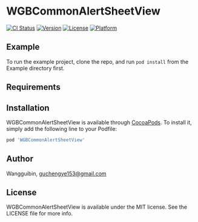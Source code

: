 # WGBCommonAlertSheetView

[![CI Status](https://img.shields.io/travis/Wangguibin/WGBCommonAlertSheetView.svg?style=flat)](https://travis-ci.org/Wangguibin/WGBCommonAlertSheetView)
[![Version](https://img.shields.io/cocoapods/v/WGBCommonAlertSheetView.svg?style=flat)](https://cocoapods.org/pods/WGBCommonAlertSheetView)
[![License](https://img.shields.io/cocoapods/l/WGBCommonAlertSheetView.svg?style=flat)](https://cocoapods.org/pods/WGBCommonAlertSheetView)
[![Platform](https://img.shields.io/cocoapods/p/WGBCommonAlertSheetView.svg?style=flat)](https://cocoapods.org/pods/WGBCommonAlertSheetView)

## Example

To run the example project, clone the repo, and run `pod install` from the Example directory first.

## Requirements

## Installation

WGBCommonAlertSheetView is available through [CocoaPods](https://cocoapods.org). To install
it, simply add the following line to your Podfile:

```ruby
pod 'WGBCommonAlertSheetView'
```

## Author

Wangguibin, guchengye153@gmail.com

## License

WGBCommonAlertSheetView is available under the MIT license. See the LICENSE file for more info.
